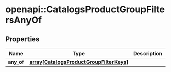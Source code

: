 # openapi::CatalogsProductGroupFiltersAnyOf


## Properties
Name | Type | Description | Notes
------------ | ------------- | ------------- | -------------
**any_of** | [**array[CatalogsProductGroupFilterKeys]**](CatalogsProductGroupFilterKeys.md) |  | 


